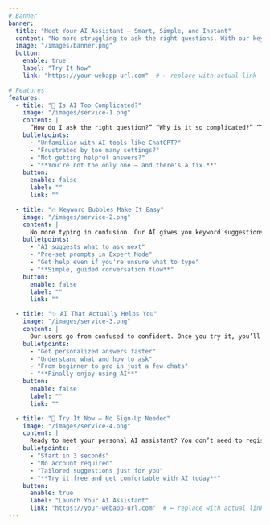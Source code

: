 ```yaml
---
# Banner
banner:
  title: "Meet Your AI Assistant — Smart, Simple, and Instant"
  content: "No more struggling to ask the right questions. With our keyword bubbles and expert modes, you’ll discover how easy and powerful AI can be — even if it’s your first time."
  image: "/images/banner.png"
  button:
    enable: true
    label: "Try It Now"
    link: "https://your-webapp-url.com"  # ← replace with actual link

# Features
features:
  - title: "🤯 Is AI Too Complicated?"
    image: "/images/service-1.png"
    content: |
      “How do I ask the right question?” “Why is it so complicated?” “This isn’t what I expected…” — Sound familiar? You’re not alone. Many first-time users give up because they don’t know how to start.
    bulletpoints:
      - "Unfamiliar with AI tools like ChatGPT?"
      - "Frustrated by too many settings?"
      - "Not getting helpful answers?"
      - "**You're not the only one — and there's a fix.**"
    button:
      enable: false
      label: ""
      link: ""

  - title: "🔥 Keyword Bubbles Make It Easy"
    image: "/images/service-2.png"
    content: |
      No more typing in confusion. Our AI gives you keyword suggestions — just tap and go. Need expert-level help? Turn on ‘Expert Mode’ for deeper guidance.
    bulletpoints:
      - "AI suggests what to ask next"
      - "Pre-set prompts in Expert Mode"
      - "Get help even if you're unsure what to type"
      - "**Simple, guided conversation flow**"
    button:
      enable: false
      label: ""
      link: ""

  - title: "✨ AI That Actually Helps You"
    image: "/images/service-3.png"
    content: |
      Our users go from confused to confident. Once you try it, you’ll know how to get the answers you need — fast. Save time, reduce stress, and let your AI do the work.
    bulletpoints:
      - "Get personalized answers faster"
      - "Understand what and how to ask"
      - "From beginner to pro in just a few chats"
      - "**Finally enjoy using AI**"
    button:
      enable: false
      label: ""
      link: ""

  - title: "🎯 Try It Now — No Sign-Up Needed"
    image: "/images/service-4.png"
    content: |
      Ready to meet your personal AI assistant? You don’t need to register or install anything. Just open the app and start talking — it’s that simple.
    bulletpoints:
      - "Start in 3 seconds"
      - "No account required"
      - "Tailored suggestions just for you"
      - "**Try it free and get comfortable with AI today**"
    button:
      enable: true
      label: "Launch Your AI Assistant"
      link: "https://your-webapp-url.com"  # ← replace with actual link
---
```

